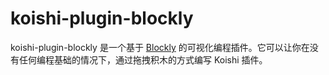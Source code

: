 # koishi-plugin-blockly

koishi-plugin-blockly 是一个基于 [Blockly](https://developers.google.com/blockly) 的可视化编程插件。它可以让你在没有任何编程基础的情况下，通过拖拽积木的方式编写 Koishi 插件。


